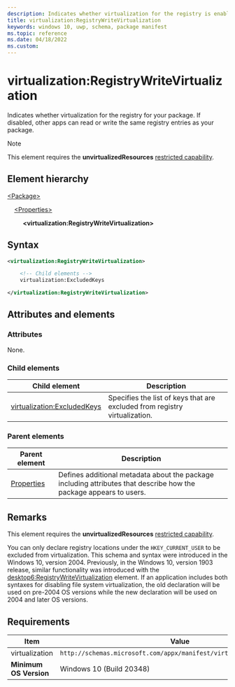 ```yaml
---
description: Indicates whether virtualization for the registry is enabled for your package.
title: virtualization:RegistryWriteVirtualization
keywords: windows 10, uwp, schema, package manifest
ms.topic: reference
ms.date: 04/18/2022
ms.custom: 
---
```


# virtualization:RegistryWriteVirtualization

Indicates whether virtualization for the registry for your package. If disabled, other apps can read or write the same registry entries as your package.

> [!NOTE]
> This element requires the  **unvirtualizedResources** [restricted capability](/windows/uwp/packaging/app-capability-declarations#restricted-capabilities).

## Element hierarchy

[\<Package\>](element-package.md)

&nbsp;&nbsp;&nbsp;&nbsp;[\<Properties\>](element-properties.md)

&nbsp;&nbsp;&nbsp;&nbsp; &nbsp;&nbsp;&nbsp;&nbsp;**\<virtualization:RegistryWriteVirtualization\>**

## Syntax

``` xml
<virtualization:RegistryWriteVirtualization>

    <!-- Child elements -->
    virtualization:ExcludedKeys

</virtualization:RegistryWriteVirtualization>
```

## Attributes and elements

### Attributes

None.

### Child elements

| Child element | Description |
|-|-|
| [virtualization:ExcludedKeys](element-virtualization-excludedkeys.md) | Specifies the list of keys that are excluded from registry virtualization. |

### Parent elements

| Parent element | Description |
|-|-|
| [Properties](element-properties.md) | Defines additional metadata about the package including attributes that describe how the package appears to users. |

## Remarks

This element requires the **unvirtualizedResources** [restricted capability](/windows/uwp/packaging/app-capability-declarations#restricted-capabilities).

You can only declare registry locations under the `HKEY_CURRENT_USER` to be excluded from virtualization. This schema and syntax were introduced in the Windows 10, version 2004. Previously, in the Windows 10, version 1903 release, similar functionality was introduced with the [desktop6:RegistryWriteVirtualization](element-desktop6-registrywritevirtualization.md) element. If an application includes both syntaxes for disabling file system virtualization, the old declaration will be used on pre-2004 OS versions while the new declaration will be used on 2004 and later OS versions.

## Requirements

| Item | Value |
|--|--|
| virtualization | `http://schemas.microsoft.com/appx/manifest/virtualization/windows10` |
| **Minimum OS Version** | Windows 10 (Build 20348) |
